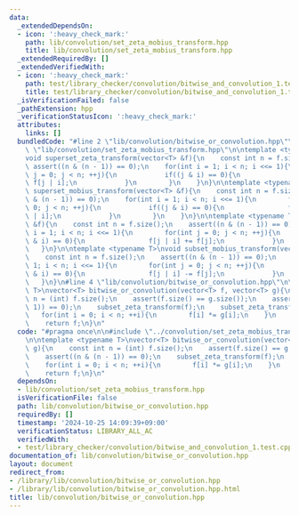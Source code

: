 ```yaml
---
data:
  _extendedDependsOn:
  - icon: ':heavy_check_mark:'
    path: lib/convolution/set_zeta_mobius_transform.hpp
    title: lib/convolution/set_zeta_mobius_transform.hpp
  _extendedRequiredBy: []
  _extendedVerifiedWith:
  - icon: ':heavy_check_mark:'
    path: test/library_checker/convolution/bitwise_and_convolution_1.test.cpp
    title: test/library_checker/convolution/bitwise_and_convolution_1.test.cpp
  _isVerificationFailed: false
  _pathExtension: hpp
  _verificationStatusIcon: ':heavy_check_mark:'
  attributes:
    links: []
  bundledCode: "#line 2 \"lib/convolution/bitwise_or_convolution.hpp\"\n\n#line 2\
    \ \"lib/convolution/set_zeta_mobius_transform.hpp\"\n\ntemplate <typename T>\n\
    void superset_zeta_transform(vector<T> &f){\n    const int n = f.size();\n   \
    \ assert((n & (n - 1)) == 0);\n    for(int i = 1; i < n; i <<= 1){\n        for(int\
    \ j = 0; j < n; ++j){\n            if((j & i) == 0){\n                f[j] +=\
    \ f[j | i];\n            }\n        }\n    }\n}\n\ntemplate <typename T>\nvoid\
    \ superset_mobius_transform(vector<T> &f){\n    const int n = f.size();\n    assert((n\
    \ & (n - 1)) == 0);\n    for(int i = 1; i < n; i <<= 1){\n        for(int j =\
    \ 0; j < n; ++j){\n            if((j & i) == 0){\n                f[j] -= f[j\
    \ | i];\n            }\n        }\n    }\n}\n\ntemplate <typename T>\nvoid subset_zeta_transform(vector<T>\
    \ &f){\n    const int n = f.size();\n    assert((n & (n - 1)) == 0);\n    for(int\
    \ i = 1; i < n; i <<= 1){\n        for(int j = 0; j < n; ++j){\n            if((j\
    \ & i) == 0){\n                f[j | i] += f[j];\n            }\n        }\n \
    \   }\n}\n\ntemplate <typename T>\nvoid subset_mobius_transform(vector<T> &f){\n\
    \    const int n = f.size();\n    assert((n & (n - 1)) == 0);\n    for(int i =\
    \ 1; i < n; i <<= 1){\n        for(int j = 0; j < n; ++j){\n            if((j\
    \ & i) == 0){\n                f[j | i] -= f[j];\n            }\n        }\n \
    \   }\n}\n#line 4 \"lib/convolution/bitwise_or_convolution.hpp\"\n\ntemplate <typename\
    \ T>\nvector<T> bitwise_or_convolution(vector<T> f, vector<T> g){\n    const int\
    \ n = (int) f.size();\n    assert(f.size() == g.size());\n    assert((n & (n -\
    \ 1)) == 0);\n    subset_zeta_transform(f);\n    subset_zeta_transform(g);\n \
    \   for(int i = 0; i < n; ++i){\n        f[i] *= g[i];\n    }\n    subset_mobius_transform(f);\n\
    \    return f;\n}\n"
  code: "#pragma once\n\n#include \"../convolution/set_zeta_mobius_transform.hpp\"\
    \n\ntemplate <typename T>\nvector<T> bitwise_or_convolution(vector<T> f, vector<T>\
    \ g){\n    const int n = (int) f.size();\n    assert(f.size() == g.size());\n\
    \    assert((n & (n - 1)) == 0);\n    subset_zeta_transform(f);\n    subset_zeta_transform(g);\n\
    \    for(int i = 0; i < n; ++i){\n        f[i] *= g[i];\n    }\n    subset_mobius_transform(f);\n\
    \    return f;\n}\n"
  dependsOn:
  - lib/convolution/set_zeta_mobius_transform.hpp
  isVerificationFile: false
  path: lib/convolution/bitwise_or_convolution.hpp
  requiredBy: []
  timestamp: '2024-10-25 14:09:39+09:00'
  verificationStatus: LIBRARY_ALL_AC
  verifiedWith:
  - test/library_checker/convolution/bitwise_and_convolution_1.test.cpp
documentation_of: lib/convolution/bitwise_or_convolution.hpp
layout: document
redirect_from:
- /library/lib/convolution/bitwise_or_convolution.hpp
- /library/lib/convolution/bitwise_or_convolution.hpp.html
title: lib/convolution/bitwise_or_convolution.hpp
---
```

